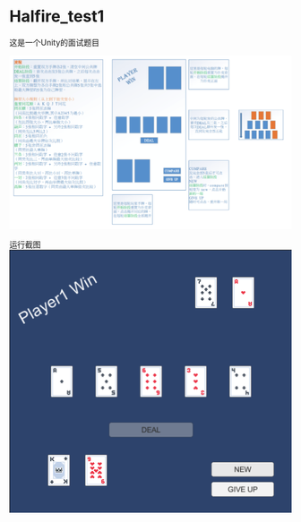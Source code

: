 # Halfire_test1

这是一个Unity的面试题目

![Screenshot.png](https://github.com/SSB4455/Halfire_test1/blob/main/Snipaste_2023-05-31_17-25-16.png?raw=true)

运行截图
![Screenshot.png](https://github.com/SSB4455/Halfire_test1/blob/main/Snipaste_2023-06-02_14-18-26.png?raw=true)
